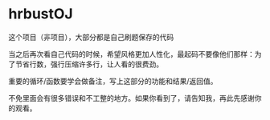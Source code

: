 # hrbustOJ

这个项目（非项目），大部分都是自己刷题保存的代码

当之后再次看自己代码的时候，希望风格更加人性化，最起码不要像他们那样：为了节省行数，强行压缩许多行，让人看的很费劲。

重要的循环/函数要学会做备注，写上这部分的功能和结果/返回值。

不免里面会有很多错误和不工整的地方。如果你看到了，请告知我，再此先感谢你的观看。
